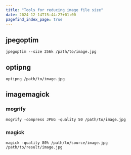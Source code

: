 ```yaml
---
title: "Tools for reducing image file size"
date: 2024-12-14T15:44:27+01:00
pagefind_index_page: true
---
```


## jpegoptim

```terminal
jpegoptim --size 256k /path/to/image.jpg
```

## optipng

```terminal
optipng /path/to/image.jpg
```

## imagemagick

### mogrify

```terminal
mogrify -compress JPEG -quality 50 /path/to/image.jpg
```

### magick

```terminal
magick -quality 80% /path/to/source/image.jpg /path/to/result/image.jpg
```
